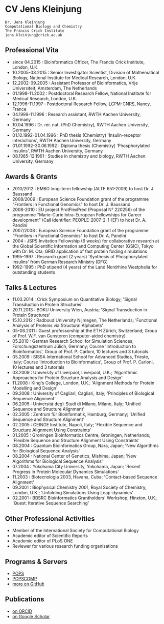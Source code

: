 # CV Jens Kleinjung
```
Dr. Jens Kleinjung
Computational Biology and Chemistry
The Francis Crick Institute
jens.kleinjung@crick.ac.uk
```

## Professional Vita
* since 04.2015
: Bioinformatics Officer, The Francis Crick Institute, London, U.K.
* 10.2005-03.2015
: Senior Investigator Scientist, Division of Mathematical Biology, National Institute for Medical Research, London, U.K.
* 12.2002-09.2005
: Assistant Professor of Bioinformatics, Vrije Universiteit, Amsterdam, The Netherlands
* 01.1998-11.2002
: Postdoctoral Research Fellow, National Institute for Medical Research, London, U.K.
* 12.1996-11.1997
: Postdoctoral Research Fellow, LCPM-CNRS, Nancy, France
* 04.1996-11.1996
: Research assistant, RWTH Aachen University, Germany
* 10.04.1996
: Dr. rer. nat. (PhD Chemistry), RWTH Aachen University, Germany
* 01.10.1992-01.04.1996
: PhD thesis (Chemistry) 'Insulin-receptor interactions', RWTH Aachen University, Germany
* 01.01.1992-30.06.1992
: Diploma thesis (Chemistry) 'Phosphorylated Insulins', RWTH Aachen University, Germany
* 08.1985-12.1991
: Studies in chemistry and biology, RWTH Aachen University, Germany

## Awards & Grants
* 2010/2012
: EMBO long-term fellowship (ALTF 651-2009) to host Dr. J. Baussand
* 2008/2009
: European Science Foundation grant of the programme "Frontiers in Functional Genomics" to host Dr. J. Baussand
* 2008-2010
: EU project ProtFlexPred (Proposal N° 220256) of the programme "Marie-Curie Intra-European Fellowships for Career development" (Call identifier: PEOPLE-2007-2-1-IEF) to host Dr. A. Pandini
* 2007/2008
: European Science Foundation grant of the programme "Frontiers in Functional Genomics" to host Dr. A. Pandini
* 2004
: JSPS Invitation Fellowship (6 weeks) for collaborative research at the Global Scientific Information and Computing Center (GSIC), Tokyo with Dr. M. Ota; GRID application of fast protein folding simulations
* 1995-1997
: Research grant (2 years) 'Synthesis of Phosphorylated Insulins' from German Research Ministry (DFG)
* 1992-1995
: PhD stipend (4 years) of the Land Nordrhine Westphalia for outstanding students

## Talks & Lectures
* 11.03.2014
: Crick Symposium on Quantitative Biology; 'Signal Transduction in Protein Structures'
* 20.11.2013
: BOKU University Wien, Austria; 'Signal Transduction in Protein Structures'
* 15.10.2012
: Radboud University Nijmegen, The Netherlands; 'Functional Analysis of Proteins via Structural Alphabets'
* 05-06.2011
: Guest professorship at the ETH Zürich, Switzerland; Group of Prof. W.F. van Gunsteren (computer-aided chemistry)
* 05.2010
: German Research School for Simulation Sciences, Forschungszentrum Jülich, Germany; Course 'Introduction to Bioinformatics', Group of Prof. P. Carloni, 10 lectures and 3 tutorials
* 05.2009
: SISSA International School for Advanced Studies, Trieste, Italy; Course 'Introduction to Bioinformatics', Group of Prof. P. Carloni, 10 lectures and 3 tutorials
* 03.2009
: University of Liverpool, Liverpool, U.K.; 'Algorithmic Approaches for Protein Structure Analysis and Design'
* 11.2008
: King's College, London, U.K.; 'Alignment Methods for Protein Modelling and Design'
* 09.2008
: University of Cagliari, Cagliari, Italy; 'Principles of Biological Sequence Alignment'
* 06.2005
: Universitá degli Studi di Milano, Milano, Italy; 'Unified Sequence and Structure Alignment'
* 02.2005
: Zentrum für Bioinformatik, Hamburg, Germany; 'Unified Sequence and Structure Alignment'
* 02.2005
: CEINGE Institute, Napoli, Italy; 'Flexible Sequence and Structure Alignment Using Constraints'
* 01.2005
: Groningen Bioinformatics Centre, Groningen, Netherlands; 'Flexible Sequence and Structure Alignment Using Constraints'
* 08.2004
: Quantum Bioinformatics Group, Nara, Japan; 'New Algorithms for Biological Sequence Analysis'
* 08.2004
: National Center of Genetics, Mishima, Japan; 'New Algorithms for Biological Sequence Analysis'
* 07.2004
: Yokohama City University, Yokohama, Japan; 'Recent Progress in Protein Molecular Dynamics Simulations'
* 11.2003
: Biotecnologia 2003, Havana, Cuba; 'Contact-based Sequence Alignment'
* 09.2001
: Biophysical Chemistry 2001, Royal Society of Chemistry, London, U.K.; 'Unfolding Simulations Using Leap-dynamics'
* 02.2001
: BBSRC Bioinformatics Grantholders' Workshop, Hinxton, U.K.; 'Quest: Iterative Sequence Searching'

## Other Professional Activities
* Member of the International Society for Computational Biology
* Academic editor of Scientific Reports
* Academic editor of PLoS ONE
* Reviewer for various research funding organisations

## Programs & Servers
* [POPS](https://mathbio.crick.ac.uk/wiki/POPS)
* [POPSCOMP](https://mathbio.crick.ac.uk/wiki/POPSCOMP)
* [more on GitHub](https://jkleinj.github.io/)

## Publications
* [on ORCID](https://orcid.org/0000-0002-7875-5724)
* [on Google Scholar](https://scholar.google.co.uk/citations?user=ZIZ075AAAAAJ&hl=en)

